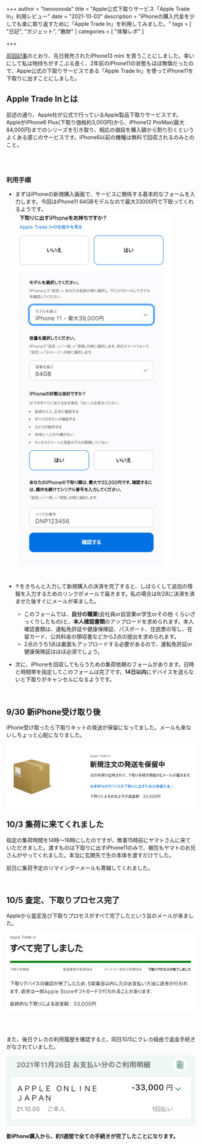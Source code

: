 +++
author = "twoooooda"
title = "Apple公式下取りサービス「Apple Trade In」利用レビュー"
date = "2021-10-03"
description = "iPhoneの購入代金を少しでも楽に取り返すために「Apple Trade In」を利用してみました。"
tags = [
    "日記",
    "ガジェット",
    "散財"
]
categories = [
    "体験レポ"
]

+++

[前回記事](https://twoooooda.github.io/p/iphone-13-mini%E8%B2%B7%E3%81%A3%E3%81%9F%E3%82%88%E3%83%BC/)のとおり、先日発売されたiPhone13 mini を買うことにしました。幸いにして私は物持ちがすこぶる良く、2年前のiPhone11の状態もほぼ無傷だったので、Apple公式の下取りサービスである「Apple Trade In」を使ってiPhone11を下取りに出すことにしました。

## Apple Trade Inとは
前述の通り、Apple社が公式で行っているApple製品下取りサービスです。AppleがiPhone6 Plus(下取り価格約3,000円)から、iPhone12 ProMax(最大84,000円)までのシリーズを引き取り、相応の値段を購入額から割り引くというよくある感じのサービスです。iPhone6以前の機種は無料で回収されるのみとのこと。

<br>
<br>

### 利用手順
- まずはiPhoneの新規購入画面で、サービスに関係する基本的なフォームを入力します。今回はiPhone11 64GBモデルなので最大33000円で下取ってくれるようです。 
![](aab9cf0b114ce358f95a619c9ba0b4dd.png) 



<br>

- ↑をきちんと入力して新規購入の決済を完了すると、しばらくして追加の情報を入力するためのリンクがメールで届きます。私の場合は9/28に決済を済ませた後すぐにメールが来ました。

  - このフォームでは、**自分の職業**(会社員or自営業or学生orその他 くらいざっくりしたもの)と、**本人確認書類**のアップロードを求められます。本人確認書類は、運転免許証や健康保険証、パスポート、住民票の写し、在留カード、公共料金の領収書などから2点の提出を求められます。
  - 2点のうち1点は裏面もアップロードする必要があるので、運転免許証or健康保険証はほぼ必須でしょう。

- 次に、iPhoneを回収してもらうための集荷依頼のフォームがあります。日時と時間帯を指定してこのフォームは完了です。**14日以内**にデバイスを送らないと下取りがキャンセルになるようです。

<br>

## 9/30 新iPhone受け取り後
iPhone受け取ったら下取りキットの発送が保留になってました。メールも来ないしちょっと心配になりました。

![](d7e82602fbf3e432c2c15873917397a2.png) 

## 10/3 集荷に来てくれました
指定の集荷時間を14時～16時にしたのですが、無事15時前にヤマトさんに来ていただきました。渡すものは下取りに出すiPhone11のみで、梱包もヤマトのお兄さんがやってくれました。本当に玄関先で生の本体を渡すだけでした。

前日に集荷予定のリマインダーメールも寄越してくれました。

<br>

## 10/5 査定、下取りプロセス完了
Appleから査定及び下取りプロセスがすべて完了したという旨のメールが来ました。

![](143552.png) 

<br>
<br>

また、後日クレカの利用履歴を確認すると、同日10/5にクレカ経由で返金手続きがなされていました。

![](IMG_3937.JPEG) 

**新iPhone購入から、約1週間で全ての手続きが完了したことになります。**

